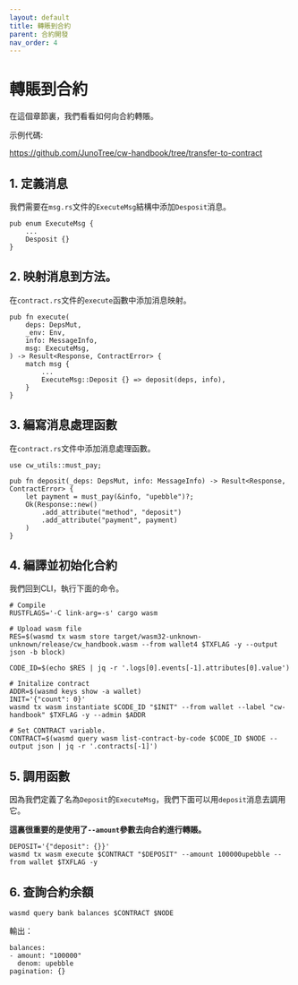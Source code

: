 ```yaml
---
layout: default
title: 轉賬到合約
parent: 合約開發
nav_order: 4
---
```


# 轉賬到合約

在這個章節裏，我們看看如何向合約轉賬。

示例代碼:

https://github.com/JunoTree/cw-handbook/tree/transfer-to-contract

## 1. 定義消息

我們需要在`msg.rs`文件的`ExecuteMsg`結構中添加`Desposit`消息。

```
pub enum ExecuteMsg {
    ...
    Desposit {}
}
```

## 2. 映射消息到方法。

在`contract.rs`文件的`execute`函數中添加消息映射。

```
pub fn execute(
    deps: DepsMut,
    _env: Env,
    info: MessageInfo,
    msg: ExecuteMsg,
) -> Result<Response, ContractError> {
    match msg {
        ...
        ExecuteMsg::Deposit {} => deposit(deps, info),
    }
}
```

## 3. 編寫消息處理函數

在`contract.rs`文件中添加消息處理函數。

```
use cw_utils::must_pay;

pub fn deposit(_deps: DepsMut, info: MessageInfo) -> Result<Response, ContractError> {
    let payment = must_pay(&info, "upebble")?;
    Ok(Response::new()
        .add_attribute("method", "deposit")
        .add_attribute("payment", payment)
    )
}

```

## 4. 編譯並初始化合約

我們回到CLI，執行下面的命令。

```
# Compile
RUSTFLAGS='-C link-arg=-s' cargo wasm

# Upload wasm file
RES=$(wasmd tx wasm store target/wasm32-unknown-unknown/release/cw_handbook.wasm --from wallet4 $TXFLAG -y --output json -b block)

CODE_ID=$(echo $RES | jq -r '.logs[0].events[-1].attributes[0].value')

# Initalize contract
ADDR=$(wasmd keys show -a wallet)
INIT='{"count": 0}'
wasmd tx wasm instantiate $CODE_ID "$INIT" --from wallet --label "cw-handbook" $TXFLAG -y --admin $ADDR

# Set CONTRACT variable.
CONTRACT=$(wasmd query wasm list-contract-by-code $CODE_ID $NODE --output json | jq -r '.contracts[-1]')
```

## 5. 調用函數

因為我們定義了名為`Deposit`的`ExecuteMsg`，我們下面可以用`deposit`消息去調用它。

**這裏很重要的是使用了`--amount`參數去向合約進行轉賬。**

```
DEPOSIT='{"deposit": {}}'
wasmd tx wasm execute $CONTRACT "$DEPOSIT" --amount 100000upebble --from wallet $TXFLAG -y
```

## 6. 查詢合約余額

```
wasmd query bank balances $CONTRACT $NODE
```

輸出：

```
balances:
- amount: "100000"
  denom: upebble
pagination: {}
```
